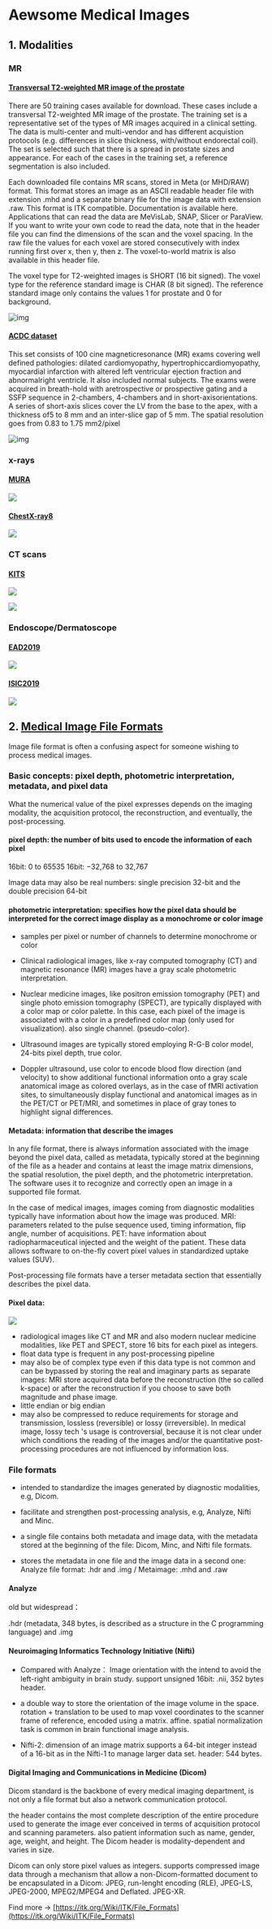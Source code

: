 # Aewsome Medical Images

## 1. Modalities

### MR

#### [Transversal T2-weighted MR image of the prostate](https://promise12.grand-challenge.org/Details/)


There are 50 training cases available for download. These cases include a transversal T2-weighted MR image of the prostate. The training set is a representative set of the types of MR images acquired in a clinical setting. The data is multi-center and multi-vendor and has different acquistion protocols (e.g. differences in slice thickness, with/without endorectal coil). The set is selected such that there is a spread in prostate sizes and appearance. For each of the cases in the training set, a reference segmentation is also included.

Each downloaded file contains MR scans, stored in Meta (or MHD/RAW) format. This format stores an image as an ASCII readable header file with extension .mhd and a separate binary file for the image data with extension .raw. This format is ITK compatible. Documentation is available here. Applications that can read the data are MeVisLab, SNAP, Slicer or ParaView. If you want to write your own code to read the data, note that in the header file you can find the dimensions of the scan and the voxel spacing. In the raw file the values for each voxel are stored consecutively with index running first over x, then y, then z. The voxel-to-world matrix is also available in this header file.

The voxel type for T2-weighted images is SHORT (16 bit signed). The voxel type for the reference standard image is CHAR (8 bit signed). The reference standard image only contains the values 1 for prostate and 0 for background.


![img](./images/prostate.png)


#### [ACDC dataset](https://acdc.creatis.insa-lyon.fr/description/databases.html)

This set consists of 100 cine magneticresonance (MR) exams covering well defined pathologies:  dilated cardiomyopathy, hypertrophiccardiomyopathy, myocardial infarction with altered left ventricular ejection fraction and abnormalright ventricle.  It also included normal subjects.  The exams were acquired in breath-hold with aretrospective or prospective gating and a SSFP sequence in 2-chambers, 4-chambers and in short-axisorientations. A series of short-axis slices cover the LV from the base to the apex, with a thickness of5 to 8 mm and an inter-slice gap of 5 mm. The spatial resolution goes from 0.83 to 1.75 mm2/pixel

![img](./images/acdc-mr0.png)


### x-rays

#### [MURA](https://stanfordmlgroup.github.io/competitions/mura/)

![](images/mura.png)

#### [ChestX-ray8](http://openaccess.thecvf.com/content_cvpr_2017/papers/Wang_ChestX-ray8_Hospital-Scale_Chest_CVPR_2017_paper.pdf)

![](images/chestxray8.png)

### CT scans

#### [KITS](https://kits19.grand-challenge.org)

![](images/KITS2019.jpg)

![](images/KITS2019-3d.png)

### Endoscope/Dermatoscope

#### [EAD2019](https://ead2019.grand-challenge.org/)
![](images/EAD2019.jpg)

#### [ISIC2019](https://challenge2019.isic-archive.com/)
![](images/ISIC2019.jpg)




### 


## 2. [Medical Image File Formats](https://www.ncbi.nlm.nih.gov/pmc/articles/PMC3948928/)

Image file format is often a confusing aspect for someone wishing to process medical images.

### Basic concepts: pixel depth, photometric interpretation, metadata, and pixel data

What the numerical value of the pixel expresses depends on the imaging modality, the acquisition protocol, the reconstruction, and eventually, the post-processing.

#### pixel depth: the number of bits used to encode the information of each pixel

16bit: 0 to 65535
16bit: −32,768 to 32,767

Image data may also be real numbers: single precision 32-bit and the double precision 64-bit


#### photometric interpretation: specifies how the pixel data should be interpreted for the correct image display as a monochrome or color image

- samples per pixel or number of channels to determine monochrome or color 

- Clinical radiological images, like x-ray computed tomography (CT) and magnetic resonance (MR) images have a gray scale photometric interpretation.

- Nuclear medicine images, like positron emission tomography (PET) and single photo emission tomography (SPECT), are typically displayed with a color map or color palette. In this case, each pixel of the image is associated with a color in a predefined color map (only used for visualization). also single channel. (pseudo-color).

- Ultrasound images are typically stored employing R-G-B color model, 24-bits pixel depth, true color.

- Doppler ultrasound, use color to encode blood flow direction (and velocity) to show additional functional information onto a gray scale anatomical image as colored overlays, as in the case of fMRI activation sites, to simultaneously display functional and anatomical images as in the PET/CT or PET/MRI, and sometimes in place of gray tones to highlight signal differences.

#### Metadata: information that describe the images

In any file format, there is always information associated with the image beyond the pixel data, called as metadata, typically stored at the beginning of the file as a header and contains at least the image matrix dimensions, the spatial resolution, the pixel depth, and the photometric interpretation. The software uses it to recognize and correctly open an image in a supported file format.

In the case of medical images, images coming from diagnostic modalities typically have information about how the image was produced. MRI: parameters related to the pulse sequence used, timing information, flip angle, number of acquisitions. PET: have information about radiopharmaceutical injected and the weight of the patient. These data allows software to on-the-fly covert pixel values in standardized uptake values (SUV). 

Post-processing file formats have a terser metadata section that essentially describes the pixel data. 


#### Pixel data: 

![](images/medicalimagefileformat.png)

- radiological images like CT and MR and also modern nuclear medicine modalities, like PET and SPECT, store 16 bits for each pixel as integers.
- float data type is frequent in any post-processing pipeline
- may also be of complex type even if this data type is not common and can be bypassed by storing the real and imaginary parts as separate images: MRI store acquired data before the reconstruction (the so called k-space) or after the reconstruction if you choose to save both magnitude and phase image.
- little endian or big endian
- may also be compressed to reduce requirements for storage and transmission, lossless (reversible) or lossy (irreversible). In medical image, lossy tech 's usage is controversial, because it is not clear under which conditions the reading of the images and/or the quantitative post-processing procedures are not influenced by information loss.


### File formats

- intended to standardize the images generated by diagnostic modalities, e.g, Dicom.
- facilitate and strengthen post-processing analysis, e.g, Analyze, Nifti and Minc.


- a single file contains both metadata and image data, with the metadata stored at the beginning of the file: Dicom, Minc, and Nifti file formats.
- stores the metadata in one file and the image data in a second one: Analyze file format: .hdr and .img / Metaimage: .mhd and .raw


#### Analyze

old but widespread：

.hdr (metadata, 348 bytes, is described as a structure in the C programming language) and .img

#### Neuroimaging Informatics Technology Initiative (Nifti)
- Compared with Analyze： Image orientation with the intend to avoid the left-right ambiguity in brain study. support unsigned 16bit: .nii, 352 bytes header.
- a double way to store the orientation of the image volume in the space. rotation + translation to be used to map voxel coordinates to the scanner frame of reference, encoded using a matrix. affine. spatial normalization task is common in brain functional image analysis.

- Nifti-2: dimension of an image matrix supports a 64-bit integer instead of a 16-bit as in the Nifti-1 to manage larger data set. header: 544 bytes.



#### Digital Imaging and Communications in Medicine (Dicom)

Dicom standard is the backbone of every medical imaging department, is not only a file format but also a network communication protocol.

the header contains the most complete description of the entire procedure used to generate the image ever conceived in terms of acquisition protocol and scanning parameters. also patient information such as name, gender, age, weight, and height. The Dicom header is modality-dependent and varies in size.

Dicom can only store pixel values as integers. supports compressed image data through a mechanism that allow a non-Dicom-formatted document to be encapsulated in a Dicom: JPEG, run-lenght encoding (RLE), JPEG-LS, JPEG-2000, MPEG2/MPEG4 and Deflated. JPEG-XR.



Find more -> [https://itk.org/Wiki/ITK/File_Formats](https://itk.org/Wiki/ITK/File_Formats)